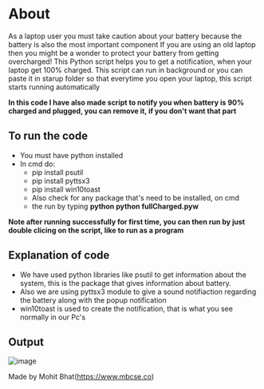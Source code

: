 # About
As a laptop user you must take caution about your battery because the battery is also the most important component
If you are using an old laptop then you might be a wonder to protect your battery from getting overcharged!
This Python script helps you to get a notification, when your laptop get 100% charged. This script can run in background or you can paste it in starup folder so that everytime you open your laptop, this script starts running automatically

**In this code I have also made script to notify you when battery is 90% charged and plugged, you can remove it, if you don't want that part**

## To run the code
- You must have python installed
- In cmd do:
  - pip install psutil
  - pip install pyttsx3
  - pip install win10toast
  - Also check for any package that's need to be installed, on cmd
  - the run by typing **python python fullCharged.pyw**

**Note after running successfully for first time, you can then run by just double clicing on the script, like to run as a program**  

## Explanation of code
- We have used python libraries like psutil to get information about the system, this is the package that gives information about battery.
- Also we are using pyttsx3 module to give a sound notifiaction regarding the battery along with the popup notification
- win10toast is used to create the notification, that is what you see normally in our Pc's

## Output
![image](https://github.com/mbcse/Rotten-Scripts/blob/batterychargedscript/Battery_Full_Charged_Notifier/batteryOutput.png)


Made by Mohit Bhat(https://www.mbcse.co)



